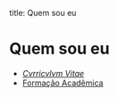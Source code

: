 title: Quem sou eu

# Quem sou eu

- [*Cvrricvlvm Vitae*](./cvrricvlvm-vitae/)
- [Formação Acadêmica](./formacao-academica/)
